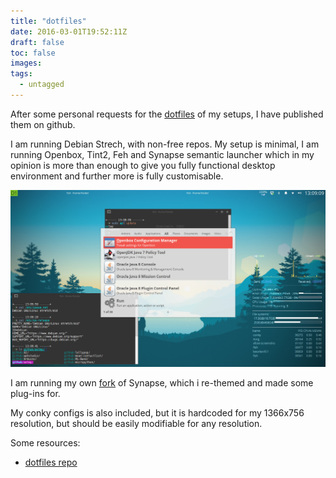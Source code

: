 ```yaml
---
title: "dotfiles"
date: 2016-03-01T19:52:11Z
draft: false
toc: false
images:
tags:
  - untagged
---
```


After some personal requests for the [dotfiles](https://github.com/cnHeider/dotfiles) of my setups, I have published them on github.

I am running Debian Strech, with non-free repos. My setup is minimal, I am running Openbox, Tint2, Feh and Synapse semantic launcher which in my opinion is more than enough to give you fully functional desktop environment and further more is fully customisable.

![Desktop](/images/2016/04/desktop.png)

I am running my own [fork](https://github.com/cnHeider/synapse) of Synapse, which i re-themed and made some plug-ins for.

My conky configs is also included, but it is hardcoded for my 1366x756 resolution, but should be easily modifiable for any resolution.

Some resources:

- [dotfiles repo](https://github.com/cnHeider/dotfiles)
